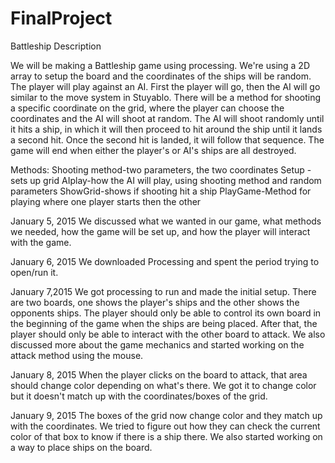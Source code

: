 FinalProject
============

Battleship Description

We will be making a Battleship game using processing. We're using a 2D array to setup the board and the coordinates of the ships will be random. The player will play against an AI. First the player will go, then the AI will go similar to the move system in Stuyablo. There will be a method for shooting a specific coordinate on the grid, where the player can choose the coordinates and the AI will shoot at random. The AI will shoot randomly until it hits a ship, in which it will then proceed to hit around the ship until it lands a second hit. Once the second hit is landed, it will follow that sequence. The game will end when either the player's or AI's ships are all destroyed.

Methods:
Shooting method-two parameters, the two coordinates
Setup -sets up grid
AIplay-how the AI will play, using shooting method and random parameters
ShowGrid-shows if shooting hit a ship
PlayGame-Method for playing where one player starts then the other



January 5, 2015
We discussed what we wanted in our game, what methods we needed, how the game will be set up, and how the player will interact with the game.

January 6, 2015
We downloaded Processing and spent the period trying to open/run it.

January 7,2015
We got processing to run and made the initial setup. There are two boards, one shows the player's ships and the other shows the opponents ships. The player should only be able to control its own board in the beginning of the game when the ships are being placed. After that, the player should only be able to interact with the other board to attack. We also discussed more about the game mechanics and started working on the attack method using the mouse. 

January 8, 2015
When the player clicks on the board to attack, that area should change color depending on what's there. 
We got it to change color but it doesn't match up with the coordinates/boxes of the grid.

January 9, 2015
The boxes of the grid now change color and they match up with the coordinates. 
We tried to figure out how they can check the current color of that box to know if there is a ship there.
We also started working on a way to place ships on the board.
